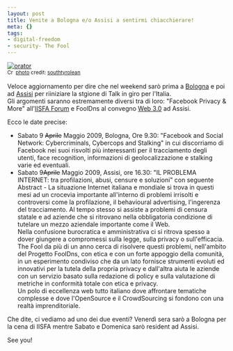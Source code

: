 ```yaml
--- 
layout: post
title: Venite a Bologna e/o Assisi a sentirmi chiacchierare!
meta: {}
tags: 
- digital-freedom
- security- The Fool
---
```

<a href="http://www.flickr.com/photos/51487460@N00/144670634/" title="orator" target="_blank"><img src="http://farm1.static.flickr.com/45/144670634_24612a4efb.jpg" alt="orator" border="0" /></a>  
<small><a href="http://creativecommons.org/licenses/by/2.0/" title="Attribution License" target="_blank"><img src="http://www.lastknight.com/wp-content/plugins/photo-dropper/images/cc.png" alt="Creative Commons License" border="0" width="16" height="16" align="absmiddle" /></a> <a href="http://www.photodropper.com/photos/" target="_blank">photo</a> credit: <a href="http://www.flickr.com/photos/51487460@N00/144670634/" title="southtyrolean" target="_blank">southtyrolean</a></small>  
  
Veloce aggiornamento per dire che nel weekend sarò prima a [Bologna][1] e poi ad [Assisi][2] per riiniziare la stgione di Talk in giro per l'Italia.  
Gli argomenti saranno estremamente diversi tra di loro: "Facebook Privacy & More" all'[IISFA Forum][1] e FoolDns al convegno [Web 3.0][2] ad Assisi.  
  
Ecco le date precise:

* Sabato 9 <s>Aprile</s> Maggio 2009, Bologna, Ore 9.30: "Facebook and Social Network: Cybercriminals, Cybercops and Stalking" in cui discorriamo di Facebook nei suoi risvolti più interessanti per il tracciamento degli utenti, face recognition, informazioni di geolocalizzazione e stalking varie ed eventuali.  
* Sabato 9<s>Aprile</s> Maggio 2009, Assisi, ore 16.30:  "IL PROBLEMA INTERNET: tra profilazioni, abusi, censure e soluzioni" con seguente Abstract - La situazione Internet italiana e mondiale si trova in questi mesi ad un crocevia importante all'interno di problemi irrisolti e controversi come la profilazione, il behavioural advertising, l'ingerenza del tracciamento. Al tempo stesso si assiste a problemi di censura statale e ad aziende che si ritrovano nella obbligatoria condizione di tutelare un mezzo aziendale importante come il Web.  
    Nella confusione burocratica e amministrativa ci si ritrova spesso a dover giungere a compromessi sulla legge, sulla privacy o sull'efficacia. The Fool da più di un anno cerca di risolvere questi problemi, nell'ambito del Progetto FoolDns, con etica e con un forte appoggio della comunità, in un esperimento condiviso che da un lato fornisce strumenti evoluti ed innovativi per la tutela della propria privacy e dall'altra aiuta le aziende con un servizio basato sulla redazione di policy e sulla valutazione di metriche in conformità totale con etica e privacy.  
    Un polo di eccellenza web tutto italiano dove affrontare tematiche complesse e dove l'OpenSource e il CrowdSourcing si fondono con una realtà imprenditoriale.

Che dite, ci vediamo ad uno dei due eventi? Venerdì sera sarò a Bologna per la cena di IISFA mentre Sabato e Domenica sarò resident ad Assisi.  
  
See you!  

[1]: http://www.iisfa.it/eventi.html
[2]: http://www.congresso.aipnet.it/intervento/il-problema-internet-tra-profilazioni-abusi-censure-e-soluzioni 
